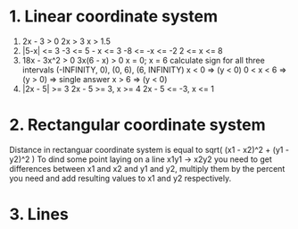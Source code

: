 # 1. Linear coordinate system
1)  2x - 3 > 0
        2x > 3
        x > 1.5
2)  |5-x| <= 3
        -3 <= 5 - x <= 3
        -8 <= -x <= -2
        2 <= x <= 8
3)  18x - 3x^2 > 0
        3x(6 - x) > 0
        x = 0; x = 6
        calculate sign for all three intervals (-INFINITY, 0), (0, 6), (6, INFINITY)
        x < 0 => (y < 0)
        0 < x < 6 => (y > 0) => single answer
        x > 6 => (y < 0)
4)  |2x - 5| >= 3
        2x - 5 >= 3, x >= 4
        2x - 5 <= -3, x <= 1

# 2. Rectangular coordinate system
Distance in rectanguar coordinate system is equal to sqrt( (x1 - x2)^2 + (y1 - y2)^2 )
To dind some point laying on a line x1y1 -> x2y2 you need to get differences between
x1 and x2 and y1 and y2, multiply them by the percent you need and add resulting 
values to x1 and y2 respectively.

# 3. Lines
<!-- p18 (14) -->


















